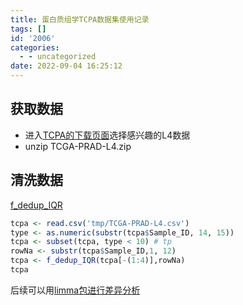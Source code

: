 ```yaml
---
title: 蛋白质组学TCPA数据集使用记录
tags: []
id: '2006'
categories:
  - - uncategorized
date: 2022-09-04 16:25:12
---
```


## 获取数据

*   进入[TCPA的下载页面](https://tcpaportal.org/tcpa/download.html)选择感兴趣的L4数据
*   unzip TCGA-PRAD-L4.zip

## 清洗数据

[f\_dedup\_IQR](https://occdn.limour.top/2157.html)

```R
tcpa <- read.csv('tmp/TCGA-PRAD-L4.csv')
type <- as.numeric(substr(tcpa$Sample_ID, 14, 15))
tcpa <- subset(tcpa, type < 10) # tp
rowNa <- substr(tcpa$Sample_ID,1, 12)
tcpa <- f_dedup_IQR(tcpa[-(1:4)],rowNa)
tcpa
```

后续可以用[limma包进行差异分析](https://occdn.limour.top/2171.html)